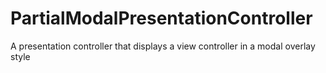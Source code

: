 # PartialModalPresentationController
 A presentation controller that displays a view controller in a modal overlay style

